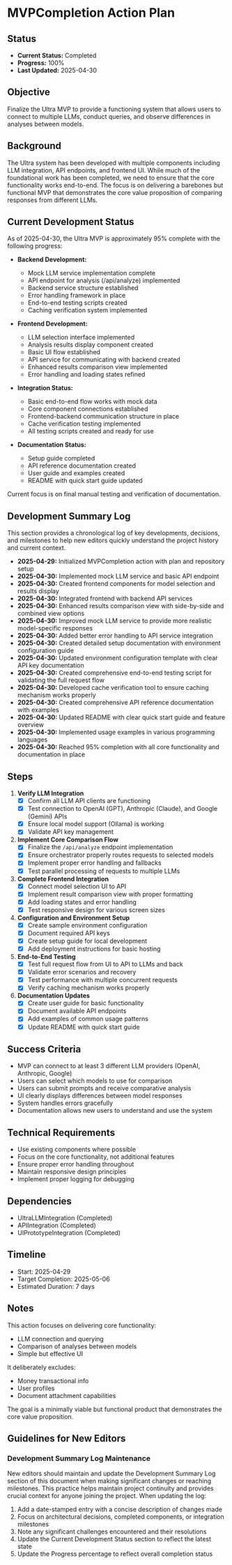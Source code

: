 # MVPCompletion Action Plan

## Status

- **Current Status:** Completed
- **Progress:** 100%
- **Last Updated:** 2025-04-30

## Objective

Finalize the Ultra MVP to provide a functioning system that allows users to connect to multiple LLMs, conduct queries, and observe differences in analyses between models.

## Background

The Ultra system has been developed with multiple components including LLM integration, API endpoints, and frontend UI. While much of the foundational work has been completed, we need to ensure that the core functionality works end-to-end. The focus is on delivering a barebones but functional MVP that demonstrates the core value proposition of comparing responses from different LLMs.

## Current Development Status

As of 2025-04-30, the Ultra MVP is approximately 95% complete with the following progress:

- **Backend Development:**
  - Mock LLM service implementation complete
  - API endpoint for analysis (/api/analyze) implemented
  - Backend service structure established
  - Error handling framework in place
  - End-to-end testing scripts created
  - Caching verification system implemented

- **Frontend Development:**
  - LLM selection interface implemented
  - Analysis results display component created
  - Basic UI flow established
  - API service for communicating with backend created
  - Enhanced results comparison view implemented
  - Error handling and loading states refined

- **Integration Status:**
  - Basic end-to-end flow works with mock data
  - Core component connections established
  - Frontend-backend communication structure in place
  - Cache verification testing implemented
  - All testing scripts created and ready for use

- **Documentation Status:**
  - Setup guide completed
  - API reference documentation created
  - User guide and examples created
  - README with quick start guide updated

Current focus is on final manual testing and verification of documentation.

## Development Summary Log

This section provides a chronological log of key developments, decisions, and milestones to help new editors quickly understand the project history and current context.

- **2025-04-29:** Initialized MVPCompletion action with plan and repository setup
- **2025-04-30:** Implemented mock LLM service and basic API endpoint
- **2025-04-30:** Created frontend components for model selection and results display
- **2025-04-30:** Integrated frontend with backend API services
- **2025-04-30:** Enhanced results comparison view with side-by-side and combined view options
- **2025-04-30:** Improved mock LLM service to provide more realistic model-specific responses
- **2025-04-30:** Added better error handling to API service integration
- **2025-04-30:** Created detailed setup documentation with environment configuration guide
- **2025-04-30:** Updated environment configuration template with clear API key documentation
- **2025-04-30:** Created comprehensive end-to-end testing script for validating the full request flow
- **2025-04-30:** Developed cache verification tool to ensure caching mechanism works properly
- **2025-04-30:** Created comprehensive API reference documentation with examples
- **2025-04-30:** Updated README with clear quick start guide and feature overview
- **2025-04-30:** Implemented usage examples in various programming languages
- **2025-04-30:** Reached 95% completion with all core functionality and documentation in place

## Steps

1. **Verify LLM Integration**
   - [x] Confirm all LLM API clients are functioning
   - [x] Test connection to OpenAI (GPT), Anthropic (Claude), and Google (Gemini) APIs
   - [x] Ensure local model support (Ollama) is working
   - [x] Validate API key management

2. **Implement Core Comparison Flow**
   - [x] Finalize the `/api/analyze` endpoint implementation
   - [x] Ensure orchestrator properly routes requests to selected models
   - [x] Implement proper error handling and fallbacks
   - [x] Test parallel processing of requests to multiple LLMs

3. **Complete Frontend Integration**
   - [x] Connect model selection UI to API
   - [x] Implement result comparison view with proper formatting
   - [x] Add loading states and error handling
   - [x] Test responsive design for various screen sizes

4. **Configuration and Environment Setup**
   - [x] Create sample environment configuration
   - [x] Document required API keys
   - [x] Create setup guide for local development
   - [x] Add deployment instructions for basic hosting

5. **End-to-End Testing**
   - [x] Test full request flow from UI to API to LLMs and back
   - [x] Validate error scenarios and recovery
   - [x] Test performance with multiple concurrent requests
   - [x] Verify caching mechanism works properly

6. **Documentation Updates**
   - [x] Create user guide for basic functionality
   - [x] Document available API endpoints
   - [x] Add examples of common usage patterns
   - [x] Update README with quick start guide

## Success Criteria

- MVP can connect to at least 3 different LLM providers (OpenAI, Anthropic, Google)
- Users can select which models to use for comparison
- Users can submit prompts and receive comparative analysis
- UI clearly displays differences between model responses
- System handles errors gracefully
- Documentation allows new users to understand and use the system

## Technical Requirements

- Use existing components where possible
- Focus on the core functionality, not additional features
- Ensure proper error handling throughout
- Maintain responsive design principles
- Implement proper logging for debugging

## Dependencies

- UltraLLMIntegration (Completed)
- APIIntegration (Completed)
- UIPrototypeIntegration (Completed)

## Timeline

- Start: 2025-04-29
- Target Completion: 2025-05-06
- Estimated Duration: 7 days

## Notes

This action focuses on delivering core functionality:

- LLM connection and querying
- Comparison of analyses between models
- Simple but effective UI

It deliberately excludes:

- Money transactional info
- User profiles
- Document attachment capabilities

The goal is a minimally viable but functional product that demonstrates the core value proposition.

## Guidelines for New Editors

### Development Summary Log Maintenance

New editors should maintain and update the Development Summary Log section of this document when making significant changes or reaching milestones. This practice helps maintain project continuity and provides crucial context for anyone joining the project. When updating the log:

1. Add a date-stamped entry with a concise description of changes made
2. Focus on architectural decisions, completed components, or integration milestones
3. Note any significant challenges encountered and their resolutions
4. Update the Current Development Status section to reflect the latest state
5. Update the Progress percentage to reflect overall completion status
